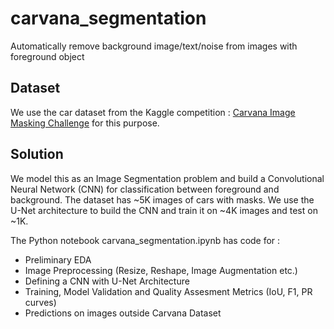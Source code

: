 # carvana_segmentation
Automatically remove background image/text/noise from images with foreground object


## Dataset 
We use the car dataset from the Kaggle competition : [Carvana Image Masking Challenge](https://www.kaggle.com/c/carvana-image-masking-challenge/overview) for this purpose.

## Solution
We model this as an Image Segmentation problem and build a Convolutional Neural Network (CNN) for classification between foreground and background. The dataset has ~5K images of cars with masks. We use the U-Net architecture to build the CNN and train it on ~4K images and test on ~1K.

The Python notebook carvana_segmentation.ipynb has code for :
- Preliminary EDA
- Image Preprocessing (Resize, Reshape, Image Augmentation etc.)
- Defining a CNN with U-Net Architecture
- Training, Model Validation and Quality Assesment Metrics (IoU, F1, PR curves)
- Predictions on images outside Carvana Dataset
